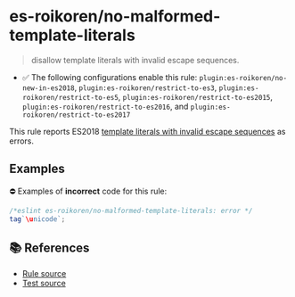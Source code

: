 # es-roikoren/no-malformed-template-literals
> disallow template literals with invalid escape sequences.

- ✅ The following configurations enable this rule: `plugin:es-roikoren/no-new-in-es2018`, `plugin:es-roikoren/restrict-to-es3`, `plugin:es-roikoren/restrict-to-es5`, `plugin:es-roikoren/restrict-to-es2015`, `plugin:es-roikoren/restrict-to-es2016`, and `plugin:es-roikoren/restrict-to-es2017`

This rule reports ES2018 [template literals with invalid escape sequences](https://github.com/tc39/proposal-template-literal-revision#readme) as errors.

## Examples

⛔ Examples of **incorrect** code for this rule:

```js
/*eslint es-roikoren/no-malformed-template-literals: error */
tag`\unicode`;
```

## 📚 References

- [Rule source](https://github.com/roikoren755/eslint-plugin-es/blob/v2.0.9/src/rules/no-malformed-template-literals.ts)
- [Test source](https://github.com/roikoren755/eslint-plugin-es/blob/v2.0.9/tests/src/rules/no-malformed-template-literals.ts)

